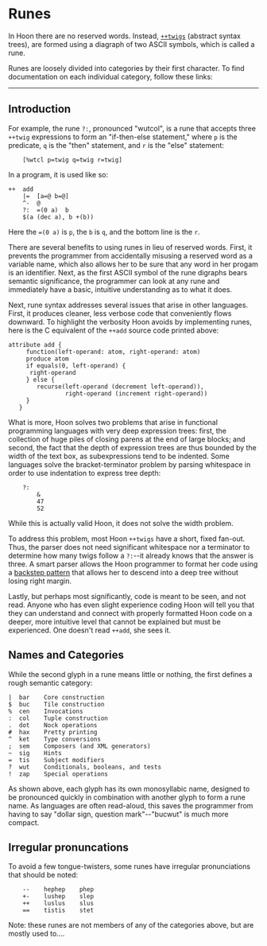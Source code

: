 <div class="short">

Runes
=====

In Hoon there are no reserved words. Instead, [`++twigs`]() (abstract
syntax trees), are formed using a diagraph of two ASCII symbols, which
is called a rune. 

Runes are loosely divided into categories by their first character. To 
find documentation on each individual category, follow these links:

<list></list>

</div>

------------------------------------------------------------------------

Introduction
------------

For example, the rune `?:`, pronounced "wutcol", is a rune that accepts
three `++twig` expressions to form an "if-then-else statement," where
`p` is the predicate, `q` is the "then" statement, and `r` is the "else"
statement:

        [%wtcl p=twig q=twig r=twig] 

In a program, it is used like so:

    ++  add
        |=  [a=@ b=@]
        ^-  @
        ?:  =(0 a)  b
        $(a (dec a), b +(b))          

Here the `=(0 a)` is `p`, the `b` is `q`, and the bottom line is the
`r`.

There are several benefits to using runes in lieu of reserved words.
First, it prevents the programmer from accidentally misusing a reserved
word as a variable name, which also allows her to be sure that any word
in her progam is an identifier. Next, as the first ASCII symbol of the
rune digraphs bears semantic significance, the programmer can look at
any rune and immediately have a basic, intuitive understanding as to
what it does.

Next, rune syntax addresses several issues that arise in other
languages. First, it produces cleaner, less verbose code that
conveniently flows downward. To highlight the verbosity Hoon avoids by
implementing runes, here is the C equivalent of the `++add` source code
printed above:

    attribute add {
         function(left-operand: atom, right-operand: atom)
         produce atom
         if equals(0, left-operand) {
          right-operand
         } else {
            recurse(left-operand (decrement left-operand)), 
                    right-operand (increment right-operand))
         }
       } 

What is more, Hoon solves two problems that arise in functional
programming languages with very deep expression trees: first, the
collection of huge piles of closing parens at the end of large blocks;
and second, the fact that the depth of expression trees are thus bounded
by the width of the text box, as subexpressions tend to be indented.
Some languages solve the bracket-terminator problem by parsing
whitespace in order to use indentation to express tree depth:

        ?:
            &
            47
            52

While this is actually valid Hoon, it does not solve the width problem.

To address this problem, most Hoon `++twigs` have a short, fixed
fan-out. Thus, the parser does not need significant whitespace nor a
terminator to determine how many twigs follow a `?:`--it already knows
that the answer is three. A smart parser allows the Hoon programmer to
format her code using a [backstep pattern]() that allows her to descend
into a deep tree without losing right margin.

Lastly, but perhaps most significantly, code is meant to be seen, and
not read. Anyone who has even slight experience coding Hoon will tell
you that they can understand and connect with properly formatted Hoon
code on a deeper, more intuitive level that cannot be explained but must
be experienced. One doesn't read `++add`, she sees it.

Names and Categories
--------------------

While the second glyph in a rune means little or nothing, the first
defines a rough semantic category:

    |  bar    Core construction
    $  buc    Tile construction
    %  cen    Invocations
    :  col    Tuple construction
    .  dot    Nock operations
    #  hax    Pretty printing
    ^  ket    Type conversions
    ;  sem    Composers (and XML generators)
    ~  sig    Hints
    =  tis    Subject modifiers
    ?  wut    Conditionals, booleans, and tests
    !  zap    Special operations

As shown above, each glyph has its own monosyllabic name, designed to be
pronounced quickly in combination with another glyph to form a rune
name. As languages are often read-aloud, this saves the programmer from
having to say "dollar sign, question mark"--"bucwut" is much more
compact.

Irregular pronuncations
-----------------------

To avoid a few tongue-twisters, some runes have irregular pronunciations
that should be noted:

        --    hephep    phep    
        +-    lushep    slep
        ++    luslus    slus
        ==    tistis    stet

Note: these runes are not members of any of the categories above, but
are mostly used to....
